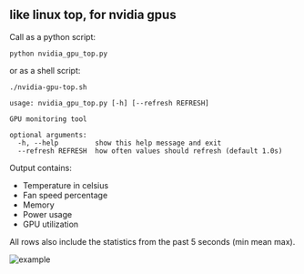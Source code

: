 ## like linux top, for nvidia gpus

Call as a python script:
```
python nvidia_gpu_top.py
```

or as a shell script:
```
./nvidia-gpu-top.sh
```

```
usage: nvidia_gpu_top.py [-h] [--refresh REFRESH]

GPU monitoring tool

optional arguments:
  -h, --help         show this help message and exit
  --refresh REFRESH  how often values should refresh (default 1.0s)
```

Output contains:
- Temperature in celsius
- Fan speed percentage
- Memory
- Power usage
- GPU utilization

All rows also include the statistics from the past 5 seconds (min mean max).

![example](http://i.imgur.com/i4KfOsu.png)
